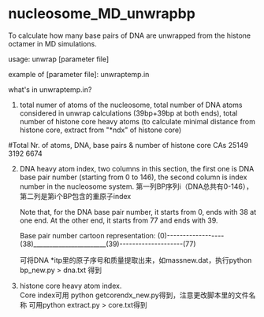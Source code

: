 # nucleosome_MD_unwrapbp

To calculate how many base pairs of DNA are unwrapped from the histone octamer in MD simulations.

usage: unwrap [parameter file]

example of [parameter file]: unwraptemp.in

what's in unwraptemp.in?
1. total numer of atoms of the nucleosome, total number of DNA atoms considered in unwrap calculations (39bp+39bp at both ends), total number of histone core heavy atoms (to calculate minimal distance from histone core, extract from "*ndx" of histone core)

#Total Nr. of atoms, DNA, base pairs & number of histone core CAs
25149 3192 6674

2. DNA heavy atom index, two columns in this section, the first one is DNA base pair number (starting from 0 to 146), the second column is index number in the nucleosome system. 
    第一列BP序列i（DNA总共有0-146），第二列是第i个BP包含的重原子index

    Note that, for the DNA base pair number, it starts from 0, ends with 38 at one end. At the other end, it starts from 77 and ends with 39. 

    Base pair number cartoon representation:
(0)------------------(38)_______________________(39)--------------------(77)

    可将DNA *itp里的原子序号和质量提取出来，如massnew.dat，执行python bp_new.py > dna.txt 得到


3. histone core heavy atom index.  
    Core index可用 python getcorendx_new.py得到，注意更改脚本里的文件名称
    可用python extract.py > core.txt得到
